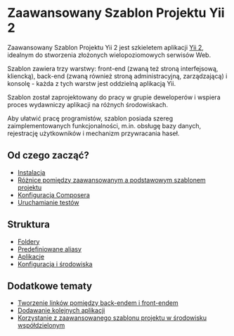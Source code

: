 Zaawansowany Szablon Projektu Yii 2
===================================

Zaawansowany Szablon Projektu Yii 2 jest szkieletem aplikacji [Yii 2](https://www.yiiframework.com/), idealnym do 
stworzenia złożonych wielopoziomowych serwisów Web.

Szablon zawiera trzy warstwy: front-end (zwaną też stroną interfejsową, kliencką), back-end (zwaną również stroną 
administracyjną, zarządzającą) i konsolę - każda z tych warstw jest oddzielną aplikacją Yii.

Szablon został zaprojektowany do pracy w grupie deweloperów i wspiera proces wydawniczy aplikacji na różnych środowiskach.

Aby ułatwić pracę programistów, szablon posiada szereg zaimplementowanych funkcjonalności, m.in. obsługę bazy danych, 
rejestrację użytkowników i mechanizm przywracania haseł.

Od czego zacząć?
----------------

* [Instalacja](start-installation.md)
* [Różnice pomiędzy zaawansowanym a podstawowym szablonem projektu](start-comparison.md)
* [Konfiguracja Composera](start-composer.md)
* [Uruchamianie testów](start-testing.md)

Struktura
---------

* [Foldery](structure-directories.md)
* [Predefiniowane aliasy](structure-path-aliases.md)
* [Aplikacje](structure-applications.md)
* [Konfiguracja i środowiska](structure-environments.md)

Dodatkowe tematy
----------------

* [Tworzenie linków pomiędzy back-endem i front-endem](topic-link-backend-frontend.md)
* [Dodawanie kolejnych aplikacji](topic-adding-more-apps.md)
* [Korzystanie z zaawansowanego szablonu projektu w środowisku współdzielonym](topic-shared-hosting.md)
